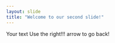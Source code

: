 ```yaml
---
layout: slide
title: "Welcome to our second slide!"
---
```

Your text
Use the right!!! arrow to go back!

